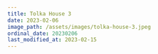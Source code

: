```yaml
---
title: Tolka House 3
date: 2023-02-06
image_path: /assets/images/tolka-house-3.jpeg
ordinal_date: 20230206
last_modified_at: 2023-02-15
---
```

